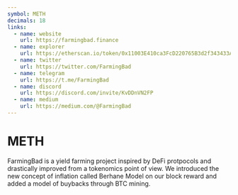 ```yaml
---
symbol: METH
decimals: 18
links:
  - name: website
    url: https://farmingbad.finance
  - name: explorer
    url: https://etherscan.io/token/0x11003E410ca3FcD220765B3d2f343433A0b2bffd
  - name: twitter
    url: https://twitter.com/FarmingBad
  - name: telegram
    url: https://t.me/FarmingBad
  - name: discord
    url: https://discord.com/invite/KvDDnVN2FP
  - name: medium
    url: https://medium.com/@FarmingBad
---
```


# METH

FarmingBad is a yield farming project inspired by DeFi protpocols and drastically improved from a tokenomics point of view. We introduced the new concept of inflation called Berhane Model on our block reward and added a model of buybacks through BTC mining.
